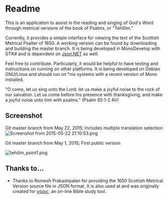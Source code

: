 # Readme #

This is an application to assist in the reading and singing of God's Word through metrical versions of the book of Psalms, or "Tehillim." 

Currently, it provides a simple interface for viewing the text of the Scottish Metrical Psalter of 1650. A working version can be found by downloading and building the master branch. It is being developed in MonoDevelop with GTK# and is dependent on [Json.NET](http://json.codeplex.com/) as well.

Feel free to contribute. Particularly, it would be helpful to have testing and instructions on running on other platforms. It is being developed on Debian GNU/Linux and should run on *nix systems with a recent version of Mono installed.

"O come, let us sing unto the Lord: let us make a joyful noise to the rock of our salvation.
Let us come before his presence with thanksgiving, and make a joyful noise unto him with psalms." (Psalm 95:1-2 AV)

## Screenshot ##

Git master branch from May 22, 2015; Includes multiple translation selection
![Screenshot from 2015-05-22 21:10:53.png](https://bitbucket.org/repo/MRE975/images/2846950788-Screenshot%20from%202015-05-22%2021:10:53.png)

Git master branch from May 1, 2015; First public version

![tehilim_point1.png](https://bitbucket.org/repo/MRE975/images/1798854757-tehilim_point1.png)



## Thanks to... ##
* Thanks to Romesh Prakashpalan for providing the 1650 Scottish Metrical Version source file in JSON format. It is also used at and was originally created for [χάρις](http://charisdevelopment.com/), an on-line Bible study tool.